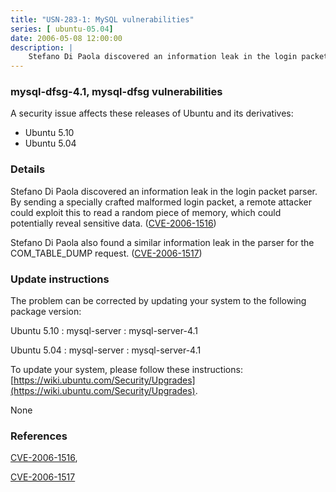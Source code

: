 ```yaml
---
title: "USN-283-1: MySQL vulnerabilities"
series: [ ubuntu-05.04]
date: 2006-05-08 12:00:00
description: |
    Stefano Di Paola discovered an information leak in the login packet parser. By sending a specially crafted malformed login packet, a remote attacker could exploit this to read a random piece of memory, which could potentially reveal sensitive data. ([CVE-2006-1516](http://people.ubuntu.com/~ubuntu-security/cve/CVE-2006-1516))
--- 
```

 
### mysql-dfsg-4.1, mysql-dfsg vulnerabilities

A security issue affects these releases of Ubuntu and its derivatives:

* Ubuntu 5.10
* Ubuntu 5.04

### Details

Stefano Di Paola discovered an information leak in the login packet parser. By sending a specially crafted malformed login packet, a remote attacker could exploit this to read a random piece of memory, which could potentially reveal sensitive data. ([CVE-2006-1516](http://people.ubuntu.com/~ubuntu-security/cve/CVE-2006-1516))

Stefano Di Paola also found a similar information leak in the parser for the COM_TABLE_DUMP request. ([CVE-2006-1517](http://people.ubuntu.com/~ubuntu-security/cve/CVE-2006-1517))

### Update instructions

The problem can be corrected by updating your system to the following package version:

Ubuntu 5.10
 : mysql-server 
 : mysql-server-4.1 

Ubuntu 5.04
 : mysql-server 
 : mysql-server-4.1 

To update your system, please follow these instructions: [https://wiki.ubuntu.com/Security/Upgrades](https://wiki.ubuntu.com/Security/Upgrades).

None

### References

 [CVE-2006-1516](http://people.ubuntu.com/~ubuntu-security/cve/CVE-2006-1516), 

 [CVE-2006-1517](http://people.ubuntu.com/~ubuntu-security/cve/CVE-2006-1517)
 
